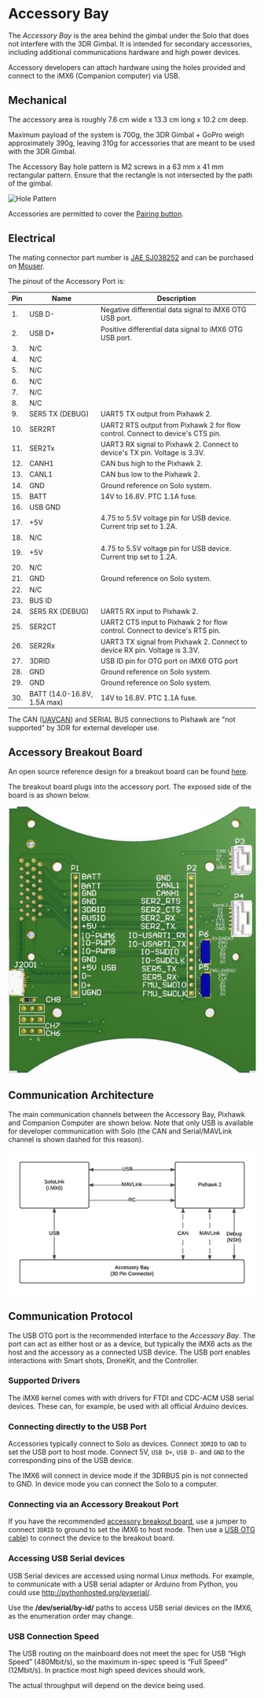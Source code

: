 # Accessory Bay

The *Accessory Bay* is the area behind the gimbal under the Solo that does not interfere with the 3DR Gimbal. It is intended for secondary accessories, including additional communications hardware and high power devices.

Accessory developers can attach hardware using the holes provided and connect to the iMX6 (Companion computer) via USB.

## Mechanical

The accessory area is roughly 7.6 cm wide x 13.3 cm long x 10.2 cm deep. 

Maximum payload of the system is 700g, the 3DR Gimbal + GoPro weigh approximately 390g, leaving 310g for accessories that are meant to be used with the 3DR Gimbal.

The Accessory Bay hole pattern is M2 screws in a 63 mm x 41 mm rectangular pattern. Ensure that the rectangle is not intersected by the path of the gimbal.

![Hole Pattern](https://cloud.githubusercontent.com/assets/2678765/10023369/612fcd74-6117-11e5-961d-6a9d4ffeeb35.png)


<aside class="note">
Accessories are permitted to cover the <a href="https://3dr.com/kb/pairing-solo-controller/">Pairing button</a>.
</aside>


## Electrical

The mating connector part number is [JAE SJ038252](https://jae-connectors.com/en/pdf_download_exec.cfm?param=SJ038252.pdf) and can be purchased on [Mouser](http://www.mouser.com/ProductDetail/JAE-Electronics/TX24-30R-6ST-N1E/?qs=%2fha2pyFaduiqgba8kBa6TtehVWNIeLFx3lhQ48lSxiSCqywLxSV2eg%3d%3d).

The pinout of the Accessory Port is:

Pin | Name | Description
--- | --- | --- 
1. | USB D- | Negative differential data signal to iMX6 OTG USB port.
2. | USB D+ | Positive differential data signal to iMX6 OTG USB port.
3. | N/C | 
4. | N/C | 
5. | N/C |  
6. | N/C | 
7. | N/C |  
8. | N/C |  
9. | SER5 TX (DEBUG) | UART5 TX output from Pixhawk 2.
10. | SER2RT | UART2 RTS output from Pixhawk 2 for flow control. Connect to device's CTS pin.
11. | SER2Tx | UART3 RX signal to Pixhawk 2. Connect to device's TX pin. Voltage is 3.3V.
12. | CANH1 | CAN bus high to the Pixhawk 2.
13. | CANL1 | CAN bus low to the Pixhawk 2.
14. | GND | Ground reference on Solo system.
15. | BATT | 14V to 16.8V. PTC 1.1A fuse.
16. | USB GND |  
17. | +5V |  4.75 to 5.5V voltage pin for USB device. Current trip set to 1.2A.
18. | N/C |  
19. | +5V |  4.75 to 5.5V voltage pin for USB device. Current trip set to 1.2A.
20. | N/C |  
21. | GND | Ground reference on Solo system.
22. | N/C |  
23. | BUS ID |  
24. | SER5 RX (DEBUG) | UART5 RX input to Pixhawk 2.
25. | SER2CT | UART2 CTS input to Pixhawk 2 for flow control. Connect to device's RTS pin.
26. | SER2Rx | UART3 TX signal from Pixhawk 2. Connect to device RX pin. Voltage is 3.3V.
27. | 3DRID | USB ID pin for OTG port on iMX6 OTG port	
28. | GND | Ground reference on Solo system.
29. | GND | Ground reference on Solo system.
30. | BATT (14.0-16.8V, 1.5A max) | 14V to 16.8V. PTC 1.1A fuse.

<aside class="caution">
The CAN (<a href="http://uavcan.org/UAVCAN)">UAVCAN</a>) and SERIAL BUS connections to Pixhawk are "not supported" by 3DR for external developer use.
</aside>


## Accessory Breakout Board

An open source reference design for a breakout board can be found [here](https://github.com/3drobotics/Pixhawk_OS_Hardware/tree/master/Accessory_Breakout_X1).

The breakout board plugs into the accessory port. The exposed side of the board is as shown below.

![Accessory Breakout Board PCB (from below)](/images/accessory_breakout_board_pcb_below.jpg)


## Communication Architecture

The main communication channels between the Accessory Bay, Pixhawk and Companion Computer are shown below. Note that only USB is available for developer communication with Solo (the CAN and Serial/MAVLink channel is shown dashed for this reason). 

![Accessory Bay System Architecture](/images/solo_accessory_bay_system_diagram.png)


## Communication Protocol

The USB OTG port is the recommended interface to the *Accessory Bay*. The port can act as either host or as a device, but typically the iMX6 acts as the host and the accessory as a connected USB device. The USB port enables interactions with Smart shots, DroneKit, and the Controller.

### Supported Drivers

The iMX6 kernel comes with with drivers for FTDI and CDC-ACM USB serial devices. These can, for example, be used with all official Arduino devices.

### Connecting directly to the USB Port

Accessories typically connect to Solo as devices. Connect `3DRID` to `GND` to set the USB port to host mode. Connect 5V, `USB D+`, `USB D-` and `GND` to the corresponding pins of the USB device.

The IMX6 will connect in device mode if the 3DRBUS pin is not connected to GND. In device mode you can connect the Solo to a computer.

### Connecting via an Accessory Breakout Port

If you have the recommended [accessory breakout board](#accessory-breakout-board), use a jumper to connect `3DRID` to ground to set the iMX6 to host mode. Then use a [USB OTG cable](http://www.amazon.com/Micro-USB-OTG-Adapter-Cable/dp/B00D8YZ2SA)) to connect the device to the breakout board.

### Accessing USB Serial devices

USB Serial devices are accessed using normal Linux methods. For example, to communicate with a USB serial adapter or Arduino from Python, you could use http://pythonhosted.org/pyserial/.

<aside class="tip">
Use the <strong>/dev/serial/by-id/</strong> paths to access USB serial devices on the IMX6, as the enumeration order may change.
</aside>


### USB Connection Speed

The USB routing on the mainboard does not meet the spec for USB “High Speed” (480Mbit/s), so the maximum in-spec speed is “Full Speed" (12Mbit/s). In practice most high speed devices should work. 

The actual throughput will depend on the device being used.





